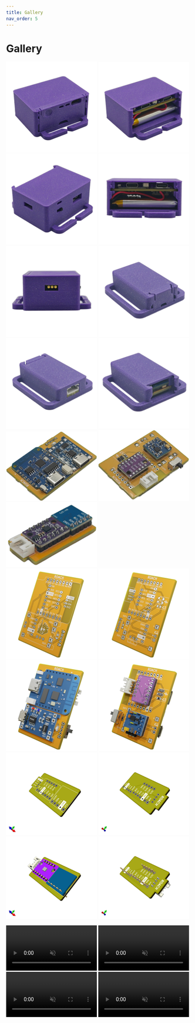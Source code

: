 ```yaml
---
title: Gallery
nav_order: 5
---
```


# Gallery
<img style="width:49%" src="images/mobo_assembled_3.webp"> <img style="width:49%" src="images/mobo_assembled_1.webp"> <br>
<img style="width:49%" src="images/mobo_assembled_2.webp"> <img style="width:49%" src="images/mobo_assembled_0.webp"> <br>
<img style="width:49%" src="images/mobo_assembled_4.webp"> <img style="width:49%" src="images/dabo_assembled_1.webp"> <br>
<img style="width:49%" src="images/dabo_assembled_2.webp"> <img style="width:49%" src="images/dabo_assembled_0.webp"> <br>
<img style="width:49%" src="images/mobo_front_small.png"> <img style="width:49%" src="images/mobo_back_small.png"> <br>
<img style="width:49%" src="images/dabo_top_small.png"> <br>
<img style="width:49%" src="images/mobo_0.png"> <img style="width:49%" src="images/mobo_1.png"> <br>
<img style="width:49%" src="images/mobo_2.png"> <img style="width:49%" src="images/mobo_3.png"> <br>
<img style="width:49%" src="images/pcbnew_2024-10-07_12-21-47.png"> <img style="width:49%" src="images/pcbnew_2024-10-07_12-21-49.png"> <br>
<img style="width:49%" src="images/pcbnew_2024-10-07_12-21-37.png"> <img style="width:49%" src="images/pcbnew_2024-10-07_12-21-40.png"> <br>

<video src="videos/floatybouncy_mobo.mp4" style="width:49%" autoplay loop muted></video> <video src="videos/floatybouncy_dabo.mp4" style="width:49%" autoplay loop muted></video> <br>
<video style="width:49%" src="videos/floatybouncy_mobo_case.mp4" autoplay loop muted></video> <video src="videos/floatybouncy_dabo_case.mp4" style="width:49%" autoplay loop muted></video> <br>